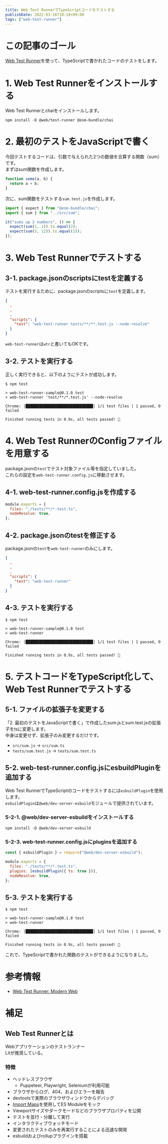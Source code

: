 ```yaml
---
title: Web Test RunnerでTypeScriptコードをテストする
publishDate: 2022-03-16T10:18+09:00
tags: ["web-test-runner"]
---
```


# この記事のゴール

[Web Test Runner](https://modern-web.dev/docs/test-runner/overview/)を使って、TypeScriptで書かれたコードのテストをします。

# 1. Web Test Runnerをインストールする

Web Test Runnerとchaiをインストールします。

```
npm install -D @web/test-runner @esm-bundle/chai
```

# 2. 最初のテストをJavaScriptで書く

今回テストするコードは、引数で与えられた2つの数値を合算する関数（sum）です。  
まずはsum関数を作成します。

```js:src/sum.js
function some(a, b) {
  return a + b;
}
```

次に、sum関数をテストする`sum.test.js`を作成します。

```js:tests/sum.test.js
import { expect } from "@esm-bundle/chai";
import { sum } from "../src/sum";

it("sums up 2 numbers", () => {
  expect(sum(1, 1)).to.equal(2);
  expect(sum(3, 12)).to.equal(15);
});
```

# 3. Web Test Runnerでテストする

## 3-1. package.jsonのscriptsにtestを定義する

テストを実行するために、package.jsonのscriptsに`test`を定義します。

```json:package.json
{
  .
  .
  .
  "scripts": {
    "test": "web-test-runner tests/**/**.test.js --node-resolve"
  }
}
```

`web-test-runner`は`wtr`と書いてもOKです。

## 3-2. テストを実行する

正しく実行できると、以下のようにテストが成功します。

```
$ npm test

> web-test-runner-sample@0.1.0 test
> web-test-runner 'test/**/*.test.js' --node-resolve

Chrome: |██████████████████████████████| 1/1 test files | 1 passed, 0 failed

Finished running tests in 0.9s, all tests passed! 🎉
```

# 4. Web Test RunnerのConfigファイルを用意する

package.jsonの`test`でテスト対象ファイル等を指定していました。  
これらの設定を`web-test-runner.config.js`に移動させます。

## 4-1. web-test-runner.config.jsを作成する

```js:web-test-runner.config.js
module.exports = {
  files: "./tests/**/*.test.ts",
  nodeResolve: true,
};

```

## 4-2. package.jsonのtestを修正する

package.jsonの`test`を`web-test-runner`のみにします。

```json:package.json
{
  .
  .
  .
  "scripts": {
    "test": "web-test-runner"
  }
}
```

## 4-3. テストを実行する

```
$ npm test

> web-test-runner-sample@0.1.0 test
> web-test-runner

Chrome: |██████████████████████████████| 1/1 test files | 1 passed, 0 failed

Finished running tests in 0.9s, all tests passed! 🎉
```

# 5. テストコードをTypeScript化して、Web Test Runnerでテストする

## 5-1. ファイルの拡張子を変更する

「2. 最初のテストをJavaScriptで書く」で作成したsum.jsとsum.test.jsの拡張子をtsに変更します。  
中身は変更せず、拡張子のみ変更するだけです。

- `src/sum.js` -> `src/sum.ts`
- `tests/sum.test.js` -> `tests/sum.test.ts`

## 5-2. web-test-runner.config.jsにesbuildPluginを追加する

Web Test RunnerでTypeScriptのコードをテストするには`esbuildPlugin`を使用します。  
`esbuildPlugin`は`@web/dev-server-esbuild`モジュールで提供されています。

### 5-2-1. @web/dev-server-esbuildをインストールする

```
npm install -D @web/dev-server-esbuild
```

### 5-2-3. web-test-runner.config.jsにpluginsを追加する

```js:web-test-runner.config.js
const { esbuildPlugin } = require("@web/dev-server-esbuild");

module.exports = {
  files: "./tests/**/*.test.ts",
  plugins: [esbuildPlugin({ ts: true })],
  nodeResolve: true,
};
```

## 5-3. テストを実行する

```
$ npm test

> web-test-runner-sample@0.1.0 test
> web-test-runner

Chrome: |██████████████████████████████| 1/1 test files | 1 passed, 0 failed

Finished running tests in 0.9s, all tests passed! 🎉
```

これで、TypeScriptで書かれた関数のテストができるようになりました。

# 参考情報

- [Web Test Runner: Modern Web](https://modern-web.dev/docs/test-runner/overview/)

# 補足

## Web Test Runnerとは

Webアプリケーションのテストランナー  
Litが推奨している。

### 特徴

- ヘッドレスブラウザ
  - Puppeteer, Playwright, Seleniumが利用可能
- ブラウザからログ、404、およびエラーを報告
- devtoolsで実際のブラウザウィンドウからデバッグ
- [Import Maps](https://modern-web.dev/docs/test-runner/writing-tests/mocking/)を使用してES Moduleをモック
- Viewportサイズやダークモードなどのブラウザプロパティを公開
- テストを並行・分離して実行
- インタラクティブウォッチモード
- 変更されたテストのみを再実行することによる迅速な開発
- esbuildおよびrollupプラグインを搭載
